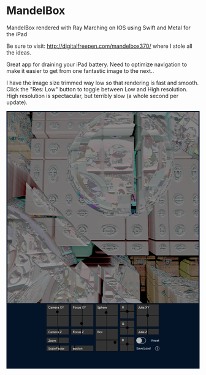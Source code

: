 # MandelBox
MandelBox rendered with Ray Marching on IOS using Swift and Metal for the iPad

Be sure to visit:  http://digitalfreepen.com/mandelbox370/
where I stole all the ideas.

Great app for draining your iPad battery.
Need to optimize navigation to make it easier to get from one fantastic image to the next..

I have the image size trimmed way low so that rendering is fast and smooth.
Click the "Res: Low" button to toggle between Low and High resolution.
High resolution is spectacular, but terribly slow (a whole second per update).

![Screenshot](screenShot.png)



